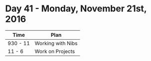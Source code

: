 # Day 41  - Monday, November 21st, 2016


Time        |   Plan   |
----------------|-------
930 - 11 | Working with Nibs
11 - 6 | Work on Projects
